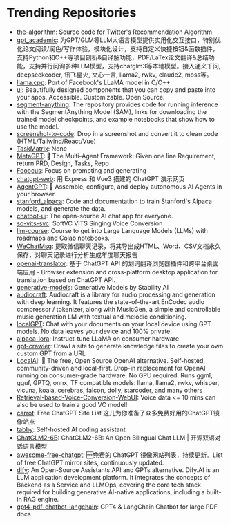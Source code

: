 # Trending Repositories

- [the-algorithm](https://github.com/twitter/the-algorithm): Source code for Twitter's Recommendation Algorithm
- [gpt_academic](https://github.com/binary-husky/gpt_academic): 为GPT/GLM等LLM大语言模型提供实用化交互接口，特别优化论文阅读/润色/写作体验，模块化设计，支持自定义快捷按钮&函数插件，支持Python和C++等项目剖析&自译解功能，PDF/LaTex论文翻译&总结功能，支持并行问询多种LLM模型，支持chatglm3等本地模型。接入通义千问, deepseekcoder, 讯飞星火, 文心一言, llama2, rwkv, claude2, moss等。
- [llama.cpp](https://github.com/ggerganov/llama.cpp): Port of Facebook's LLaMA model in C/C++
- [ui](https://github.com/shadcn-ui/ui): Beautifully designed components that you can copy and paste into your apps. Accessible. Customizable. Open Source.
- [segment-anything](https://github.com/facebookresearch/segment-anything): The repository provides code for running inference with the SegmentAnything Model (SAM), links for downloading the trained model checkpoints, and example notebooks that show how to use the model.
- [screenshot-to-code](https://github.com/abi/screenshot-to-code): Drop in a screenshot and convert it to clean code (HTML/Tailwind/React/Vue)
- [TaskMatrix](https://github.com/moymix/TaskMatrix): None
- [MetaGPT](https://github.com/geekan/MetaGPT): 🌟 The Multi-Agent Framework: Given one line Requirement, return PRD, Design, Tasks, Repo
- [Fooocus](https://github.com/lllyasviel/Fooocus): Focus on prompting and generating
- [chatgpt-web](https://github.com/Chanzhaoyu/chatgpt-web): 用 Express 和  Vue3 搭建的 ChatGPT 演示网页
- [AgentGPT](https://github.com/reworkd/AgentGPT): 🤖 Assemble, configure, and deploy autonomous AI Agents in your browser.
- [stanford_alpaca](https://github.com/tatsu-lab/stanford_alpaca): Code and documentation to train Stanford's Alpaca models, and generate the data.
- [chatbot-ui](https://github.com/mckaywrigley/chatbot-ui): The open-source AI chat app for everyone.
- [so-vits-svc](https://github.com/svc-develop-team/so-vits-svc): SoftVC VITS Singing Voice Conversion
- [llm-course](https://github.com/mlabonne/llm-course): Course to get into Large Language Models (LLMs) with roadmaps and Colab notebooks.
- [WeChatMsg](https://github.com/LC044/WeChatMsg): 提取微信聊天记录，将其导出成HTML、Word、CSV文档永久保存，对聊天记录进行分析生成年度聊天报告
- [openai-translator](https://github.com/openai-translator/openai-translator): 基于 ChatGPT API 的划词翻译浏览器插件和跨平台桌面端应用    -    Browser extension and cross-platform desktop application for translation based on ChatGPT API.
- [generative-models](https://github.com/Stability-AI/generative-models): Generative Models by Stability AI
- [audiocraft](https://github.com/facebookresearch/audiocraft): Audiocraft is a library for audio processing and generation with deep learning. It features the state-of-the-art EnCodec audio compressor / tokenizer, along with MusicGen, a simple and controllable music generation LM with textual and melodic conditioning.
- [localGPT](https://github.com/PromtEngineer/localGPT): Chat with your documents on your local device using GPT models. No data leaves your device and 100% private. 
- [alpaca-lora](https://github.com/tloen/alpaca-lora): Instruct-tune LLaMA on consumer hardware
- [gpt-crawler](https://github.com/BuilderIO/gpt-crawler): Crawl a site to generate knowledge files to create your own custom GPT from a URL
- [LocalAI](https://github.com/mudler/LocalAI): :robot: The free, Open Source OpenAI alternative. Self-hosted, community-driven and local-first. Drop-in replacement for OpenAI running on consumer-grade hardware. No GPU required. Runs ggml, gguf, GPTQ, onnx, TF compatible models: llama, llama2, rwkv, whisper, vicuna, koala, cerebras, falcon, dolly, starcoder, and many others
- [Retrieval-based-Voice-Conversion-WebUI](https://github.com/RVC-Project/Retrieval-based-Voice-Conversion-WebUI): Voice data <= 10 mins can also be used to train a good VC model!
- [carrot](https://github.com/xx025/carrot): Free ChatGPT Site List 这儿为你准备了众多免费好用的ChatGPT镜像站点
- [tabby](https://github.com/TabbyML/tabby): Self-hosted AI coding assistant
- [ChatGLM2-6B](https://github.com/THUDM/ChatGLM2-6B): ChatGLM2-6B: An Open Bilingual Chat LLM | 开源双语对话语言模型
- [awesome-free-chatgpt](https://github.com/LiLittleCat/awesome-free-chatgpt): 🆓免费的 ChatGPT 镜像网站列表，持续更新。List of free ChatGPT mirror sites, continuously updated. 
- [dify](https://github.com/langgenius/dify): An Open-Source Assistants API and GPTs alternative. Dify.AI is an LLM application development platform. It integrates the concepts of Backend as a Service and LLMOps, covering the core tech stack required for building generative AI-native applications, including a built-in RAG engine.
- [gpt4-pdf-chatbot-langchain](https://github.com/mayooear/gpt4-pdf-chatbot-langchain): GPT4 & LangChain Chatbot for large PDF docs
